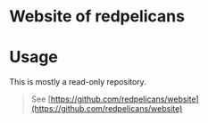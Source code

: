 Website of redpelicans
======================

Usage
===

This is mostly a read-only repository.

> See [https://github.com/redpelicans/website](https://github.com/redpelicans/website)
